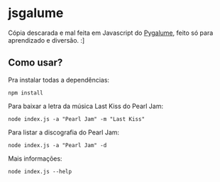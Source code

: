 # jsgalume


Cópia descarada e mal feita em Javascript do [Pygalume](https://github.com/indacode/pygalume), feito só para aprendizado e diversão. :]


## Como usar?

Pra instalar todas a dependências:

`npm install`


Para baixar a letra da música Last Kiss do Pearl Jam:

`node index.js -a "Pearl Jam" -m "Last Kiss"`

Para listar a discografia do Pearl Jam:

`node index.js -a "Pearl Jam" -d`

Mais informações:

`node index.js --help`